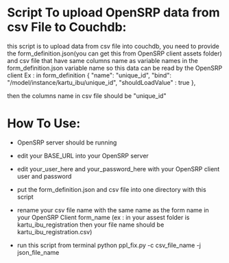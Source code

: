 

Script To upload OpenSRP data from csv File to Couchdb:
========================================
this script is to upload data from csv file into couchdb, you need to provide the form_definition.json(you can get this from OpenSRP client assets folder) and csv file that have same columns name as variable names in the form_definition.json variable name so this data can be read by the OpenSRP client 
Ex : in form_definition 
	{
        "name": "unique_id",
        "bind": "/model/instance/kartu_ibu/unique_id",
        "shouldLoadValue" : true
      	},

then the columns name in csv file should be "unique_id"


How To Use:
=================================

* OpenSRP server should be running

* edit your BASE_URL into your OpenSRP server

* edit your_user_here and your_password_here with your OpenSRP client user and password

* put the form_definition.json and csv file into one directory with this script

* rename your csv file name with the same name as the form name in your OpenSRP Client form_name (ex : in your assest folder is kartu_ibu_registration then your file name should be kartu_ibu_registration.csv)

* run this script from terminal python ppl_fix.py -c csv_file_name -j json_file_name


